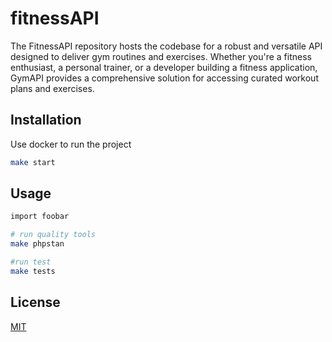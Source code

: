 # fitnessAPI

The FitnessAPI repository hosts the codebase for a robust and versatile API designed to deliver gym routines and exercises. Whether you're a fitness enthusiast, a personal trainer, or a developer building a fitness application, GymAPI provides a comprehensive solution for accessing curated workout plans and exercises.

## Installation

Use docker to run the project

```bash
make start
```

## Usage

```bash
import foobar

# run quality tools
make phpstan

#run test
make tests

```

## License

[MIT](https://choosealicense.com/licenses/mit/)